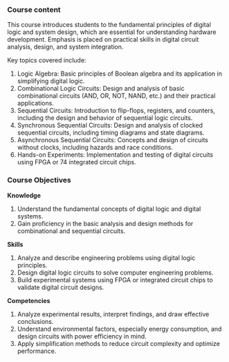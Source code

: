### **Course content**

This course introduces students to the fundamental principles of digital logic and system design, which are essential for understanding hardware development. Emphasis is placed on practical skills in digital circuit analysis, design, and system integration.

Key topics covered include:

1. Logic Algebra: Basic principles of Boolean algebra and its application in simplifying digital logic.
2. Combinational Logic Circuits: Design and analysis of basic combinational circuits (AND, OR, NOT, NAND, etc.) and their practical applications.
3. Sequential Circuits: Introduction to flip-flops, registers, and counters, including the design and behavior of sequential logic circuits.
4. Synchronous Sequential Circuits: Design and analysis of clocked sequential circuits, including timing diagrams and state diagrams.
5. Asynchronous Sequential Circuits: Concepts and design of circuits without clocks, including hazards and race conditions.
6. Hands-on Experiments: Implementation and testing of digital circuits using FPGA or 74 integrated circuit chips.

### **Course Objectives**

**Knowledge**

1. Understand the fundamental concepts of digital logic and digital systems.
2. Gain proficiency in the basic analysis and design methods for combinational and sequential circuits.

**Skills**

1. Analyze and describe engineering problems using digital logic principles.
2. Design digital logic circuits to solve computer engineering problems.
3. Build experimental systems using FPGA or integrated circuit chips to validate digital circuit designs.

**Competencies**

1. Analyze experimental results, interpret findings, and draw effective conclusions.
2. Understand environmental factors, especially energy consumption, and design circuits with power efficiency in mind.
3. Apply simplification methods to reduce circuit complexity and optimize performance.